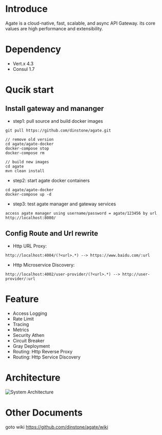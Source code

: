 # Introduce

Agate is a cloud-native, fast, scalable, and async API Gateway. its core values are high performance and extensibility.

# Dependency

- Vert.x 4.3
- Consul 1.7

# Qucik start

## Install gateway and mananger 

- step1: pull source and build docker images

```shell
git pull https://github.com/dinstone/agate.git

// remove old version
cd agate/agate-docker
docker-compose stop
docker-compose rm

// build new images
cd agate
mvn clean install
```

- step2: start agate docker containers

```shell
cd agate/agate-docker
docker-compose up -d
```

- step3: test agate manager and gateway services

```shell
access agate manager using username/password = agate/123456 by url http://localhost:8080/	
```

## Config Route and Url rewrite

- Http URL Proxy:

```shell
http://localhost:4004/(?<url>.*) --> https://www.baidu.com/:url
```

- Http Microservice Discovery: 

```shell
http://localhost:4002/user-provider/(?<url>.*) --> http://user-provider/:url
```

# Feature

- Access Logging
- Rate Limit
- Tracing
- Metrics
- Security Athen
- Circuit Breaker
- Gray Deployment
- Routing: Http Reverse Proxy
- Routing: Http Service Discovery

# Architecture

![System Architecture](https://github.com/dinstone/agate/wiki/imgs/arch00.png)

# Other Documents

goto wiki https://github.com/dinstone/agate/wiki
